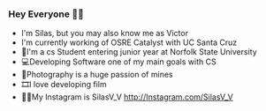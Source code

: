 ### Hey Everyone 👋🏾

- I'm Silas, but you may also know me as Victor
- I'm currently working of OSRE Catalyst with UC Santa Cruz
- 🔰I'm a cs Student entering junior year at Norfolk State University
- 💻Developing Software one of my main goals with CS
- 📸Photography is a huge passion of mines
- 🎞️I love developing film
- 🤳🏾My Instagram is SilasV_V http://Instagram.com/SilasV_V
<!--
**SilasVM/SilasVM** is a ✨ _special_ ✨ repository because its `README.md` (this file) appears on your GitHub profile.

Here are some ideas to get you started:

- 🔭 I’m currently working on ...
- 🌱 I’m currently learning ...
- 👯 I’m looking to collaborate on ...
- 🤔 I’m looking for help with ...
- 💬 Ask me about ...
- 📫 How to reach me: ...
- 😄 Pronouns: ...
- ⚡ Fun fact: ...
-->
